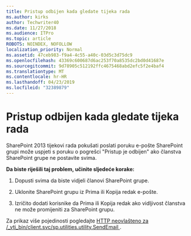 ```yaml
---
title: Pristup odbijen kada gledate tijeka rada
ms.author: kirks
author: Techwriter40
ms.date: 11/27/2018
ms.audience: ITPro
ms.topic: article
ROBOTS: NOINDEX, NOFOLLOW
localization_priority: Normal
ms.assetid: 47ceb983-f9a4-4c55-a40c-03d5c3d75dc9
ms.openlocfilehash: 43369c600687d6ac253f70a8535dc2bd0d41687e
ms.sourcegitcommit: 9d78905c512192ffc4675468abd2efc5f2e4baf4
ms.translationtype: MT
ms.contentlocale: hr-HR
ms.lasthandoff: 04/23/2019
ms.locfileid: "32389879"
---
```

# <a name="access-denied-when-viewing-a-workflow"></a>Pristup odbijen kada gledate tijeka rada

SharePoint 2013 tijekovi rada pokušati poslati poruku e-pošte SharePoint grupi može uspjeti s poruku o pogrešci "Pristup je odbijen" ako članstva SharePoint grupe ne postavite svima.
  
 **Da biste riješili taj problem, učinite sljedeće korake:**
  
 1. Dopusti svima da biste vidjeli članovi SharePoint grupe. 
  
 2. Uklonite SharePoint grupu iz Prima ili Kopija redak e-pošte. 
  
 3. Izričito dodati korisnike da Prima ili Kopija redak ako vidljivost članstva ne može promijeniti za SharePoint grupu. 
  
Za prikaz više pojedinosti pogledajte [HTTP neovlašteno za /_vti_bin/client.svc/sp.utilities.utility.SendEmail ](https://go.microsoft.com/fwlink/?linkid=2044694&amp;clcid=0x409).
  

